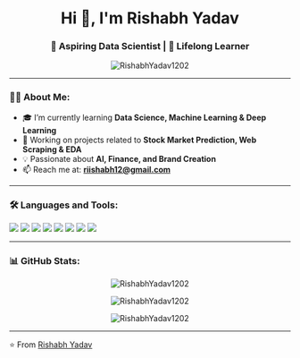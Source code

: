 <!-- GitHub Profile README.md Template -->

<h1 align="center">Hi 👋, I'm Rishabh Yadav </h1>
<h3 align="center">🚀 Aspiring Data Scientist | 🧠 Lifelong Learner</h3>

<p align="center">
  <img src="https://komarev.com/ghpvc/?username=RishabhYadav1202&label=Profile%20views&color=0e75b6&style=flat" alt="RishabhYadav1202" />
</p>

---

### 👨‍💻 About Me:

- 🎓 I’m currently learning **Data Science, Machine Learning & Deep Learning**
- 🌱 Working on projects related to **Stock Market Prediction, Web Scraping & EDA**
-  💡 Passionate about **AI, Finance, and Brand Creation**
- 📫 Reach me at: **riishabh12@gmail.com**

---

### 🛠️ Languages and Tools:

<p align="left">
  <img src="https://img.shields.io/badge/Python-3776AB?style=for-the-badge&logo=python&logoColor=white"/>
  <img src="https://img.shields.io/badge/Jupyter-F37626.svg?style=for-the-badge&logo=Jupyter&logoColor=white"/>
  <img src="https://img.shields.io/badge/Pandas-150458?style=for-the-badge&logo=pandas&logoColor=white"/>
  <img src="https://img.shields.io/badge/Numpy-013243?style=for-the-badge&logo=numpy&logoColor=white"/>
  <img src="https://img.shields.io/badge/Matplotlib-11557c?style=for-the-badge&logo=matplotlib&logoColor=white"/>
  <img src="https://img.shields.io/badge/SQL-4479A1?style=for-the-badge&logo=MySQL&logoColor=white"/>
  <img src="https://img.shields.io/badge/Git-F05032?style=for-the-badge&logo=git&logoColor=white"/>
  <img src="https://img.shields.io/badge/GitHub-181717?style=for-the-badge&logo=github&logoColor=white"/>
</p>

---

### 📊 GitHub Stats:

<p align="center">
  <img src="https://github-readme-stats.vercel.app/api?username=RishabhYadav1202&show_icons=true&theme=tokyonight" alt="RishabhYadav1202" />
</p>

<p align="center">
  <img src="https://github-readme-streak-stats.herokuapp.com/?user=RishabhYadav1202&theme=tokyonight" alt="RishabhYadav1202" />
</p>

<p align="center">
  <img src="https://github-readme-stats.vercel.app/api/top-langs/?username=RishabhYadav1202&layout=compact&theme=tokyonight" alt="RishabhYadav1202" />
</p>

---


⭐️ From [Rishabh Yadav](https://github.com/RishabhYadav1202)


<!--
**RishabhYadav1202/RishabhYadav1202** is a ✨ _special_ ✨ repository because its `README.md` (this file) appears on your GitHub profile.

Here are some ideas to get you started:

- 🔭 I’m currently working on ...
- 🌱 I’m currently learning ...
- 👯 I’m looking to collaborate on ...
- 🤔 I’m looking for help with ...
- 💬 Ask me about ...
- 📫 How to reach me: ...
- 😄 Pronouns: ...
- ⚡ Fun fact: ...
-->
